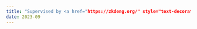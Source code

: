 ```yaml
---
title: "Supervised by <a href="https://zkdeng.org/" style="text-decoration: underline; color: palevioletred;">Prof. Zikun Deng</a>."
date: 2023-09
---
```

